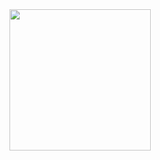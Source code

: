 
<img src=https://c.tenor.com/EJ2mIpyaRk0AAAAd/snicker_doodle7-chips.gif width="250" height="250"/>


